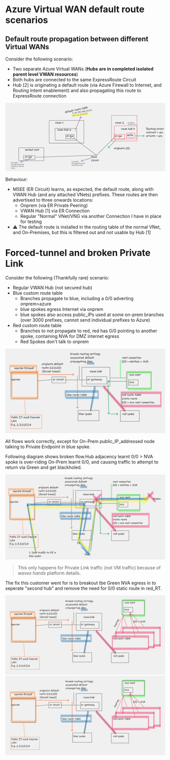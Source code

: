 # Azure Virtual WAN default route scenarios

## Default route propagation between different Virtual WANs

Consider the following scenario:
- Two separate Azure Virtual WANs (**Hubs are in completed isolated parent level VWAN resources**)
- Both hubs are connected to the same ExpressRoute Circuit
- Hub [2] is originating a default route (via Azure Firewall to Internet, and Routing Intent enablement) and also propagating this route to ExpressRoute connection


![](images/2023-09-07-16-37-24.png)

Behaviour:
- MSEE (ER Circuit) learns, as expected, the default route, along with VWAN Hub (and any attached VNets) prefixes. These routes are then advertised to three onwards locations:
  - Onprem (via ER Private Peering)
  - VWAN Hub [1] via ER Connection
  - Regular "Normal" VNet/VNG via another Connection I have in place for testing
- :warning: The default route is installed in the routing table of the normal VNet, and On-Premises, but this is filtered out and not usable by Hub [1]


# Forced-tunnel and broken Private Link

Consider the following (Thankfully rare) scenario:

- Regular VWAN Hub (not secured hub)
- Blue custom route table
  - Branches propagate to blue, including a 0/0 adverting onprem>azure
  - blue spokes egress Internet via onprem
  - blue spokes also access public_IPs used at some on-prem branches (over 3000 prefixes, cannot send individual prefixes to Azure)
- Red custom route table
  - Branches to not propagate to red, red has 0/0 pointing to another spoke, containing NVA for DMZ internet egress
  - Red Spokes don't talk to onprem

![](images/2023-09-18-11-19-09.png)

All flows work correctly, except for On-Prem public_IP_addressed node talking to Private Endpoint in blue spoke.

Following diagram shows broken flow.Hub adjacency learnt 0/0 > NVA spoke is over-riding On-Prem learnt 0/0, and causing traffic to attempt to return via Green and get blackholed. 

![](images/2023-09-18-11-23-25.png)

> This only happens for Private Link traffic (not VM traffic) because of *waves hands* platform details.

The fix this customer went for is to breakout tbe Green NVA egress in to seperate "second hub" and remove the need for 0/0 static route in red_RT.

![](images/2023-09-18-11-25-27.png)![](images/2023-09-18-11-25-28.png)

